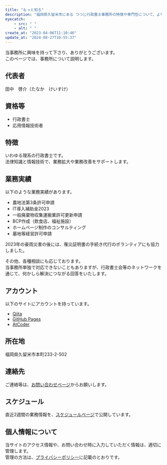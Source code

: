 ```yaml
---
title: "もっと知る"
description: "福岡県久留米市にある つつじ行政書士事務所の特徴や専門性について、より詳しく説明します。"
eyecatch: 
    - src: " "
    - alt: " "
create_at: "2023-04-06T11:10:46"
update_at: "2024-08-27T10:55:37"
---
```


当事務所に興味を持って下さり、ありがとうございます。  
このページでは、事務所について説明します。

## 代表者

田中　啓介（たなか　けいすけ）

## 資格等

- 行政書士
- 応用情報技術者

## 特徴

いわゆる理系の行政書士です。  
法律知識と情報技術で、業務拡大や業務改善をサポートします。

## 業務実績

以下のような業務実績があります。

- 農地法第3条許可申請
- IT導入補助金2023
- 一般廃棄物収集運搬業許可更新申請
- BCP作成（飲食店、福祉施設）
- ホームページ制作のコンサルティング
- 墓地等経営許可申請

2023年の豪雨災害の後には、罹災証明書の手続き代行のボランティアにも協力しました。

その他、各種相談にも応じております。  
当事務所単独で対応できないこともありますが、行政書士会等のネットワークを通じて、何かしら解決につながる回答をいたします。

## アカウント

以下のサイトにアカウントを持っています。

- [Qiita](https://qiita.com/g222)
- [GitHub Pages](https://thirdcake.github.io/tools_page/)
- [AtCoder](https://atcoder.jp/users/g222)

## 所在地

福岡県久留米市本町233-2-502

## 連絡先

ご連絡等は、[お問い合わせページ](/contact.html)からお願いします。

## スケジュール

直近2週間の業務情報を、[スケジュールページ](/archives/137.html)で公開しています。

## 個人情報について

当サイトのアクセス情報や、お問い合わせ時に入力していただく情報は、適切に管理します。  
管理の方法は、[プライバシーポリシー](/privacy.html)に記載のとおりです。

